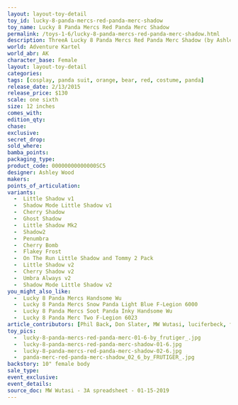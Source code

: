 ```yaml
---
layout: layout-toy-detail 
toy_id: lucky-8-panda-mercs-red-panda-merc-shadow
toy_name: Lucky 8 Panda Mercs Red Panda Merc Shadow
permalink: /toys-1-6/lucky-8-panda-mercs-red-panda-merc-shadow.html
description: ThreeA Lucky 8 Panda Mercs Red Panda Merc Shadow (by Ashley Wood) and how she relates to the World of Adventure Kartel, plus get the most detailed release info including release date, price, variants, colorways and more.
world: Adventure Kartel
world_abr: AK
character_base: Female
layout: layout-toy-detail
categories: 
tags: [cosplay, panda suit, orange, bear, red, costume, panda]
release_date: 2/13/2015
release_price: $130 
scale: one sixth
size: 12 inches
comes_with: 
edition_qty: 
chase: 
exclusive: 
secret_drop: 
sold_where: 
bamba_points: 
packaging_type: 
product_code: 00000000000000SC5
designer: Ashley Wood
makers: 
points_of_articulation: 
variants: 
  -  Little Shadow v1
  -  Shadow Mode Little Shadow v1
  -  Cherry Shadow
  -  Ghost Shadow
  -  Little Shadow Mk2
  -  Shadow2
  -  Penumbra
  -  Cherry Bomb
  -  Flakey Frost
  -  On The Run Little Shadow and Tommy 2 Pack
  -  Little Shadow v2
  -  Cherry Shadow v2
  -  Umbra Always v2
  -  Shadow Mode Little Shadow v2
you_might_also_like: 
  -  Lucky 8 Panda Mercs Handsome Wu
  -  Lucky 8 Panda Mercs Snow Panda Light Blue F-Legion 6000
  -  Lucky 8 Panda Mercs Soot Panda Inky Handsome Wu
  -  Lucky 8 Panda Merc Two F-Legion 6023
article_contributors: [Phil Back, Don Slater, MW Wutasi, luciferbeck, frutiger_]
toy_pics: 
  -  lucky-8-panda-mercs-red-panda-merc-01-6-by_frutiger_.jpg
  -  lucky-8-panda-mercs-red-panda-merc-shadow-01-6.jpg
  -  lucky-8-panda-mercs-red-panda-merc-shadow-02-6.jpg
  -  panda-merc-red-panda-merc-shadow_02_6_by_FRUTIGER_.jpg
backstory: 10" female body
sale_type: 
event_exclusive: 
event_details: 
source_doc: MW Wutasi - 3A spreadsheet - 01-15-2019
---
```


